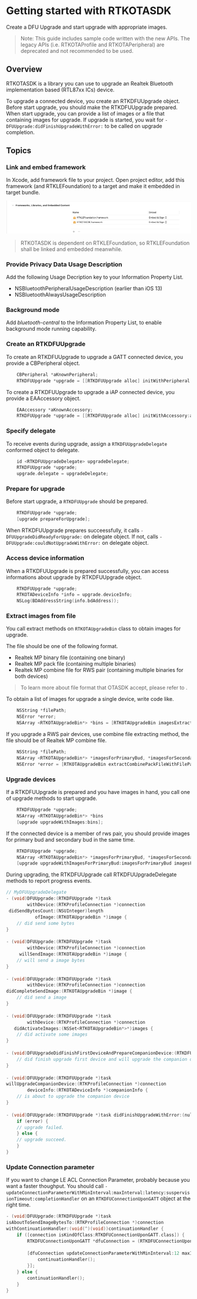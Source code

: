 # Getting started with RTKOTASDK

Create a DFU Upgrade and start upgrade with appropriate images.

> Note: This guide includes sample code written with the new APIs. The legacy APIs (i.e. RTKOTAProfile and RTKOTAPeripheral) are deprecated and not recommended to be used.

## Overview

RTKOTASDK is a library you can use to upgrade an Realtek Bluetooth implementation based (RTL87xx ICs) device.

To upgrade a connected device, you create an RTKDFUUpgrade object. Before start upgrade, you should make the RTKDFUUpgrade prepared. When start upgrade, you can provide a list of images or a file that containing images for upgrade. If upgrade is started, you wait for ``-DFUUpgrade:didFinishUpgradeWithError:`` to be called on upgrade completion.


## Topics

### Link and embed framework

In Xcode, add framework file to your project. Open project editor, add this framework (and RTKLEFoundation) to a target and make it embedded in target bundle.

![Embed framework](./images/embed_framework.png)

> RTKOTASDK is dependent on RTKLEFoundation, so RTKLEFoundation shall be linked and embedded meanwhile.

### Provide Privacy Data Usage Description

Add the following Usage Decription key to your Information Property List.

- NSBluetoothPeripheralUsageDescription (earlier than iOS 13)
- NSBluetoothAlwaysUsageDescription

### Background mode

Add *bluetooth-central* to the Information Property List, to enable background mode running capability.

### Create an RTKDFUUpgrade

To create an RTKDFUUpgrade to upgrade a GATT connected device, you provide a CBPeripheral object.

```objective-c
    CBPeripheral *aKnownPeripheral;
    RTKDFUUpgrade *upgrade = [[RTKDFUUpgrade alloc] initWithPeripheral:aKnownPeripheral];
```

To create a RTKDFUUpgrade to upgrade a iAP connected device, you provide a EAAccessory object.

```objective-c
    EAAccessory *aKnownAccessory;
    RTKDFUUpgrade *upgrade = [[RTKDFUUpgrade alloc] initWithAccessory:aKnownAccessory];
```

### Specify delegate

To receive events during upgrade, assign a ``RTKDFUUpgradeDelegate`` conformed object to delegate.

```objective-c
    id <RTKDFUUpgradeDelegate> upgradeDelegate;
    RTKDFUUpgrade *upgrade;
    upgrade.delegate = upgradeDelegate;
```

### Prepare for upgrade

Before start upgrade, a ``RTKDFUUpgrade`` should be prepared.

```objective-c
    RTKDFUUpgrade *upgrade;
    [upgrade prepareForUpgrade];    
```

When RTKDFUUpgrade prepares succeessfully, it calls ``-DFUUpgradeDidReadyForUpgrade:`` on delegate object. If not, calls ``-DFUUpgrade:couldNotUpgradeWithError:`` on delegate object.

### Access device information

When a RTKDFUUpgrade is prepared successfully, you can access informations about upgrade by RTKDFUUpgrade object.

```objective-c
    RTKDFUUpgrade *upgrade;
    RTKOTADeviceInfo *info = upgrade.deviceInfo;
    NSLog(BDAddressString(info.bdAddress));
```

### Extract images from file

You call extract methods on ``RTKOTAUpgradeBin`` class to obtain images for upgrade.

The file should be one of the following format.
* Realtek MP binary file (containing one binary)
* Realtek MP pack file (containing multiple binaries)
* Realtek MP combine file for RWS pair (containing multiple binaries for both devices)

> To learn more about file format that OTASDK accept, please refer to <UpgradeFiles>.

To obtain a list of images for upgrade a single device, write code like.

```objective-c
    NSString *filePath;
    NSError *error;
    NSArray <RTKOTAUpgradeBin*> *bins = [RTKOTAUpgradeBin imagesExtractedFromMPPackFilePath:filePath error:&error];
```

If you upgrade a RWS pair devices, use combine file extracting method, the file should be of Realtek MP combine file.

```objective-c
    NSString *filePath;
    NSArray <RTKOTAUpgradeBin*> *imagesForPrimaryBud, *imagesForSecondaryBud;
    NSError *error = [RTKOTAUpgradeBin extractCombinePackFileWithFilePath:filePath toPrimaryBudBins:&imagesForPrimaryBud secondaryBudBins:&imagesForSecondaryBud];
```


### Upgrade devices

If a RTKDFUUpgrade is prepared and you have images in hand, you call one of upgrade methods to start upgrade.

```objective-c
    RTKDFUUpgrade *upgrade;
    NSArray <RTKOTAUpgradeBin*> *bins
    [upgrade upgradeWithImages:bins];
```

If the connected device is a member of rws pair, you should provide images for primary bud and secondary bud in the same time.

```objective-c
    RTKDFUUpgrade *upgrade;
    NSArray <RTKOTAUpgradeBin*> *imagesForPrimaryBud, *imagesForSecondaryBud;
    [upgrade upgradeWithImagesForPrimaryBud:imagesForPrimaryBud imagesForSecondaryBud:imagesForSecondaryBud];
```

During upgrading, the RTKDFUUpgrade call RTKDFUUpgradeDelegate methods to report progress events.

```objective-c
// MyDFUUpgradeDelegate
- (void)DFUUpgrade:(RTKDFUUpgrade *)task
        withDevice:(RTKProfileConnection *)connection
 didSendBytesCount:(NSUInteger)length
           ofImage:(RTKOTAUpgradeBin *)image {
    // did send some bytes
}

- (void)DFUUpgrade:(RTKDFUUpgrade *)task
        withDevice:(RTKProfileConnection *)connection
     willSendImage:(RTKOTAUpgradeBin *)image {
    // will send a image bytes
}

- (void)DFUUpgrade:(RTKDFUUpgrade *)task
        withDevice:(RTKProfileConnection *)connection
didCompleteSendImage:(RTKOTAUpgradeBin *)image {
    // did send a image
}

- (void)DFUUpgrade:(RTKDFUUpgrade *)task
        withDevice:(RTKProfileConnection *)connection
   didActivateImages:(NSSet<RTKOTAUpgradeBin*>*)images {
    // did activate some images
}

- (void)DFUUpgradeDidFinishFirstDeviceAndPrepareCompanionDevice:(RTKDFUUpgrade *)task {
    // did finish upgrade first device and will upgrade the companion device
}

- (void)DFUUpgrade:(RTKDFUUpgrade *)task
willUpgradeCompanionDevice:(RTKProfileConnection *)connection
        deviceInfo:(RTKOTADeviceInfo *)companionInfo {
    // is about to upgrade the companion device
}

- (void)DFUUpgrade:(RTKDFUUpgrade *)task didFinishUpgradeWithError:(nullable NSError *)error {
    if (error) {
    // upgrade failed.
    } else {
    // upgrade succeed.
    }
}
```
### Update Connection parameter

If you want to change LE ACL Connection Parameter, probably because you want a faster thoughput. You should call ``-updateConnectionParameterWithMinInterval:maxInterval:latency:suspervisionTimeout:completionHandler`` on an `RTKDFUConnectionUponGATT` object at the right time.

```objective-c
- (void)DFUUpgrade:(RTKDFUUpgrade *)task
isAboutToSendImageBytesTo:(RTKProfileConnection *)connection
withContinuationHandler:(void(^)(void))continuationHandler {
    if ([connection isKindOfClass:RTKDFUConnectionUponGATT.class]) {
        RTKDFUConnectionUponGATT *dfuConnection = (RTKDFUConnectionUponGATT*)connection;
        
        [dfuConnection updateConnectionParameterWithMinInterval:12 maxInterval:24 latency:10 suspervisionTimeout:100 completionHandler:^(BOOL success, NSError * _Nullable error) {
            continuationHandler();
        }];
    } else {
        continuationHandler();
    }
}
```
